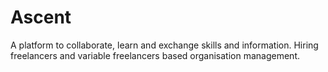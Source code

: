 # Ascent
A platform to collaborate, learn and exchange skills and information. Hiring freelancers and variable freelancers based organisation management.
